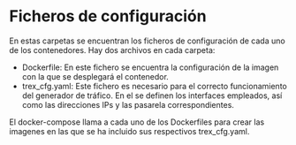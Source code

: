 # Ficheros de configuración
En estas carpetas se encuentran los ficheros de configuración de cada uno de los contenedores. 
Hay dos archivos en cada carpeta:
- Dockerfile: En este fichero se encuentra la configuración de la imagen con la que se desplegará el contenedor. 
- trex_cfg.yaml: Este fichero es necesario para el correcto funcionamiento del generador de tráfico. En el se definen los interfaces empleados, así como las direcciones IPs y las pasarela correspondientes. 

El docker-compose llama a cada uno de los Dockerfiles para crear las imagenes en las que se ha incluido sus respectivos trex_cfg.yaml. 